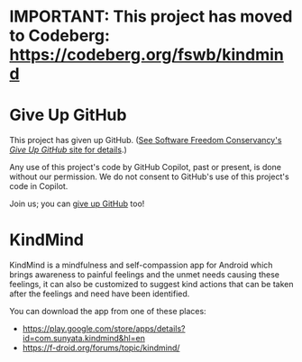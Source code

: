 # IMPORTANT: This project has moved to Codeberg: https://codeberg.org/fswb/kindmind

# Give Up GitHub

This project has given up GitHub.  ([See Software Freedom Conservancy's *Give Up  GitHub* site for details](https://GiveUpGitHub.org).)

Any use of this project's code by GitHub Copilot, past or present, is done without our permission.  We do not consent to GitHub's use of this project's code in Copilot.

Join us; you can [give up GitHub](https://GiveUpGitHub.org) too!

# KindMind

KindMind is a mindfulness and self-compassion app for Android which brings awareness to painful feelings and the unmet needs causing these feelings, it can also be customized to suggest kind actions that can be taken after the feelings and need have been identified.

You can download the app from one of these places:
* https://play.google.com/store/apps/details?id=com.sunyata.kindmind&hl=en
* https://f-droid.org/forums/topic/kindmind/
